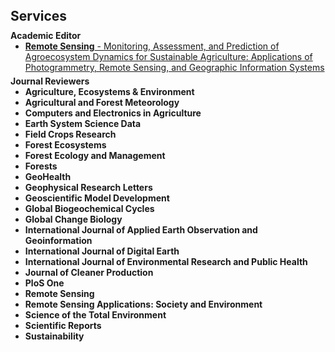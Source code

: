<h1 id="services"></h1>

<h2 style="margin: 80px 0px 10px;">Services</h2>

<h4 style="margin:0 0px 0;">Academic Editor</h4>

<ul style="margin:0 0 5px;">
  <li><a href="https://www.mdpi.com/journal/remotesensing/special_issues/5OY59GQIS2"><autocolor><strong>Remote Sensing</strong> - </autocolor>Monitoring, Assessment, and Prediction of Agroecosystem Dynamics for Sustainable Agriculture: Applications of Photogrammetry, Remote Sensing, and Geographic Information Systems</a></li>
</ul>

<h4 style="margin:0 0px 0;">Journal Reviewers</h4>

<ul style="margin:0 0 20px;">
  <li><strong>Agriculture, Ecosystems & Environment</strong></li>
  <li><strong>Agricultural and Forest Meteorology</strong></li>
  <li><strong>Computers and Electronics in Agriculture</strong></li>
  <li><strong>Earth System Science Data</strong></li>
  <li><strong>Field Crops Research</strong></li>
  <li><strong>Forest Ecosystems</strong></li>  
  <li><strong>Forest Ecology and Management</strong></li>
  <li><strong>Forests</strong></li>
  <li><strong>GeoHealth</strong></li>
  <li><strong>Geophysical Research Letters</strong></li>
  <li><strong>Geoscientific Model Development</strong></li>  
  <li><strong>Global Biogeochemical Cycles</strong></li>
  <li><strong>Global Change Biology</strong></li>
  <li><strong>International Journal of Applied Earth Observation and Geoinformation</strong></li>
  <li><strong>International Journal of Digital Earth</strong></li>
  <li><strong>International Journal of Environmental Research and Public Health</strong></li>  
  <li><strong>Journal of Cleaner Production</strong></li>
  <li><strong>PloS One</strong></li>
  <li><strong>Remote Sensing</strong></li>
  <li><strong>Remote Sensing Applications: Society and Environment</strong></li>
  <li><strong>Science of the Total Environment</strong></li>  
  <li><strong>Scientific Reports</strong></li>
  <li><strong>Sustainability</strong></li>      
</ul>
